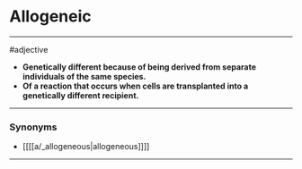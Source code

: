 # Allogeneic
---
#adjective
- **Genetically different because of being derived from separate individuals of the same species.**
- **Of a reaction that occurs when cells are transplanted into a genetically different recipient.**
---
### Synonyms
- [[[[a/_allogeneous|allogeneous]]]]
---
